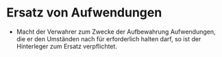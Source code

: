 # Ersatz von Aufwendungen

- Macht der Verwahrer zum Zwecke der Aufbewahrung Aufwendungen, die er den Umständen nach für erforderlich halten darf, so ist der Hinterleger zum Ersatz verpflichtet.

